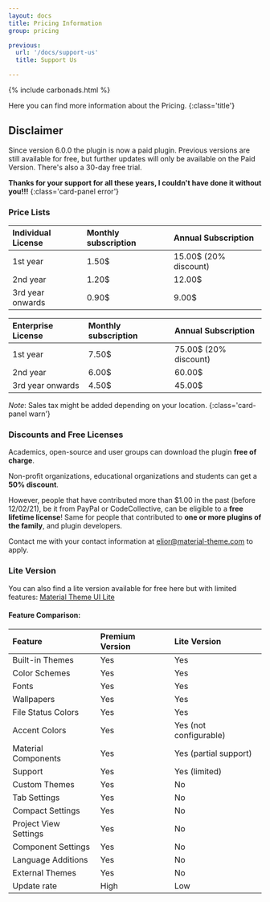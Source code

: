 ```yaml
---
layout: docs
title: Pricing Information
group: pricing

previous:
  url: '/docs/support-us'
  title: Support Us

---
```


{% include carbonads.html %}

Here you can find more information about the Pricing.
{:class='title'}

## Disclaimer

Since version 6.0.0 the plugin is now a paid plugin.
Previous versions are still available for free, but further updates will only be available on the Paid Version. There's also a 30-day free trial.

**Thanks for your support for all these years, I couldn't have done it without you!!!**
{:class='card-panel error'}


### Price Lists

| Individual License | Monthly subscription | Annual Subscription   |
|:-------------------|:---------------------|:----------------------|
| 1st year           | 1.50$                | 15.00$ (20% discount) |
| 2nd year           | 1.20$                | 12.00$                |
| 3rd year onwards   | 0.90$                | 9.00$                 |

| Enterprise License | Monthly subscription | Annual Subscription   |
|:-------------------|:---------------------|:----------------------|
| 1st year           | 7.50$                | 75.00$ (20% discount) |
| 2nd year           | 6.00$                | 60.00$                |
| 3rd year onwards   | 4.50$                | 45.00$                |

*Note*: Sales tax might be added depending on your location.
{:class='card-panel warn'}

### Discounts and Free Licenses

Academics, open-source and user groups can download the plugin **free of charge**.

Non-profit organizations, educational organizations and students can get a **50% discount**.

However, people that have contributed more than $1.00 in the past (before 12/02/21), be it from PayPal or CodeCollective,
can be eligible to a **free lifetime license**!
Same for people that contributed to **one or more plugins of the family**, and plugin developers.

Contact me with your contact information at <elior@material-theme.com> to apply.


### Lite Version

You can also find a lite version available for free here but with limited features: [Material Theme UI Lite](https://plugins.jetbrains.com/plugin/12124-material-theme-ui-lite)

#### Feature Comparison:

| Feature               | Premium Version | Lite Version           |
|:----------------------|:----------------|:-----------------------|
| Built-in Themes       | Yes             | Yes                    |
| Color Schemes         | Yes             | Yes                    |
| Fonts                 | Yes             | Yes                    |
| Wallpapers            | Yes             | Yes                    |
| File Status Colors    | Yes             | Yes                    |
| Accent Colors         | Yes             | Yes (not configurable) |
| Material Components   | Yes             | Yes (partial support)  |
| Support               | Yes             | Yes (limited)          |
| Custom Themes         | Yes             | No                     |
| Tab Settings          | Yes             | No                     |
| Compact Settings      | Yes             | No                     |
| Project View Settings | Yes             | No                     |
| Component Settings    | Yes             | No                     |
| Language Additions    | Yes             | No                     |
| External Themes       | Yes             | No                     |
| Update rate           | High            | Low                    |



